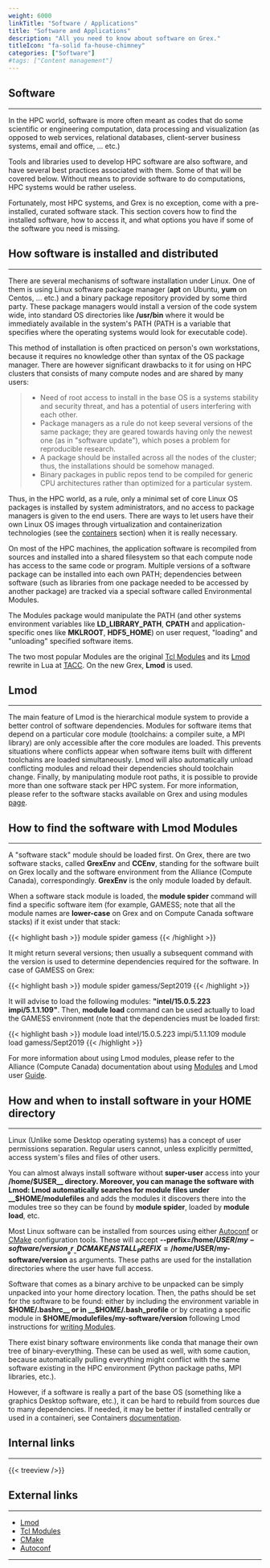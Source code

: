 ```yaml
---
weight: 6000
linkTitle: "Software / Applications"
title: "Software and Applications"
description: "All you need to know about software on Grex."
titleIcon: "fa-solid fa-house-chimney"
categories: ["Software"]
#tags: ["Content management"]
---
```


## Software
---

In the HPC world, software is more often meant as codes that do some scientific or engineering computation, data processing and visualization (as opposed to web services, relational databases, client-server business systems, email and office, ... etc.)

Tools and libraries used to develop HPC software are also software, and have several best practices associated with them. Some of  that will be covered below. Without means to provide software to do computations, HPC systems would be rather useless.

Fortunately, most HPC systems, and Grex is no exception, come with a pre-installed, curated software stack. This section covers how to find the installed software, how to access it, and what options you have if some of the software you need is missing.

## How software is installed and distributed
---

There are several mechanisms of software installation under Linux. One of them is using Linux software package manager (__apt__ on Ubuntu, __yum__ on Centos, ... etc.) and a binary package repository provided by some third party. These package managers would install a version of the code system wide, into standard OS directories like __/usr/bin__ where it would be immediately available in the system's PATH (PATH is a variable that specifies where the operating systems would look for executable code).

This method of installation is often practiced on person's own workstations, because it requires no knowledge other than syntax of the OS package manager. There are however significant drawbacks to it for using on HPC clusters that consists of many compute nodes and are shared by many users:

> - Need of root access to install in the base OS is a systems stability and security threat, and has a potential of users interfering with each other.
> - Package managers as a rule do not keep several versions of the same package; they are geared towards having only the newest one (as in "software update"), which poses a problem for reproducible research.
> - A package should be installed across all the nodes of the cluster; thus, the installations should be somehow managed.
> - Binary packages in public repos tend to be compiled for generic CPU architectures rather than optimized for a particular system.

Thus, in the HPC world, as a rule, only a minimal set of core Linux OS packages is installed by system administrators, and no access to package managers is given to the end users. There are ways to let users have their own Linux OS images through virtualization and containerization technologies (see the [containers](/software/containers/) section) when it is really necessary.

On most of the HPC machines, the application software is recompiled from sources and installed into a shared filesystem so that each compute node has access to the same code or program. Multiple versions of a software package can be installed into each own PATH; dependencies between software (such as libraries from one package needed to be accessed by another package) are tracked via a special software called Environmental Modules.

The Modules package would manipulate the PATH (and other systems environment variables like **LD_LIBRARY_PATH**, **CPATH** and application-specific ones like **MKLROOT**, **HDF5_HOME**) on user request, "loading" and "unloading" specified software items.

The two most popular Modules are the original [Tcl Modules](http://modules.sourceforge.net/) and its [Lmod](https://lmod.readthedocs.io/en/latest/) rewrite in Lua at [TACC](https://www.tacc.utexas.edu/research-development/tacc-projects/lmod). On the new Grex, **Lmod** is used.

## Lmod
---

The main feature of Lmod is the hierarchical module system to provide a better control of software dependencies. Modules for software items that depend on a particular core module (toolchains: a compiler suite, a MPI library) are only accessible after the core modules are loaded. This prevents situations where conflicts appear when software items built with different toolchains are loaded simultaneously. Lmod will also automatically unload conflicting modules and reload their dependencies should toolchain change. Finally, by manipulating module root paths, it is possible to provide more than one software stack per HPC system. For more information, please refer to the software stacks available on Grex and using modules [page](software/using-modules).

## How to find the software with Lmod Modules
---

A "software stack" module should be loaded first. On Grex, there are two software stacks, called __GrexEnv__ and __CCEnv__, standing for the software built on Grex locally and the software environment from the Alliance (Compute Canada), correspondingly. __GrexEnv__ is the only module loaded by default.

When a software stack module is loaded, the **module spider** command will find a specific software item (for example, GAMESS; note that all the module names are __lower-case__ on Grex and on Compute Canada software stacks) if it exist under that stack:

{{< highlight bash >}}
module spider gamess
{{< /highlight >}}

It might return several versions; then usually a subsequent command with the version is used to determine dependencies required for the software. In case of GAMESS on Grex:

{{< highlight bash >}}
module spider gamess/Sept2019
{{< /highlight >}}

It will advise to load the following modules: __"intel/15.0.5.223  impi/5.1.1.109"__. Then, **module load** command can be used actually to load the GAMESS environment (note that the dependencies must be loaded first:

{{< highlight bash >}}
module load intel/15.0.5.223  impi/5.1.1.109
module load gamess/Sept2019
{{< /highlight >}}

For more information about using Lmod modules, please refer to the Alliance (Compute Canada) documentation about using [Modules](https://docs.alliancecan.ca/wiki/Utiliser_des_modules/en) and Lmod user [Guide](https://lmod.readthedocs.io/en/latest/010_user.html).

## How and when to install software in your HOME directory
---

Linux (Unlike some Desktop operating systems) has a concept of user permissions separation. Regular users cannot, unless explicitly permitted, access system's files and files of other users.

You can almost always install software without **super-user** access into your __/home/$USER__ directory. Moreover, you can manage the software with Lmod: Lmod automatically searches for module files under __$HOME/modulefiles__ and adds the modules it discovers there into the modules tree so they can be found by __module spider__, loaded by __module load__, etc.

Most Linux software can be installed from sources using either [Autoconf](https://www.gnu.org/software/autoconf/) or [CMake](https://cmake.org/) configuration tools. These will accept __-\-prefix=/home/$USER/my-software/version__ or __-DCMAKE_INSTALL_PREFIX=/home/$USER/my-software/version__ as arguments. These paths are used for the installation directories where the user have full access.

Software that comes as a binary archive to be unpacked can be simply unpacked into your home directory location. Then, the paths should be set for the software to be found: either by including the environment variable in __$HOME/.bashrc__ or in __$HOME/.bash_profile__ or by creating a specific module in __$HOME/modulefiles/my-software/version__ following Lmod instructions for [writing Modules](https://lmod.readthedocs.io/en/latest/015_writing_modules.html).

There exist binary software environments like conda that manage their own tree of binary-everything. These can be used as well, with some caution, because automatically pulling everything might conflict with the same software existing in the HPC environment (Python package paths, MPI libraries, etc.).

However, if a software is really a part of the base OS (something like a graphics Desktop software, etc.), it can be hard to rebuild from sources due to many dependencies. If needed, it may be better if installed centrally or used in a containeri, see Containers [documentation](software/containers).

## Internal links
---

{{< treeview />}}

## External links
---

* [Lmod](https://lmod.readthedocs.io/en/latest/ "Lmod")
* [Tcl Modules](http://modules.sourceforge.net/ "Tcl Modules")
* [CMake](https://cmake.org/ "CMake")
* [Autoconf](https://www.gnu.org/software/autoconf/ "Autoconf")

---

<!-- Changes and update:
* 
*
*
-->
